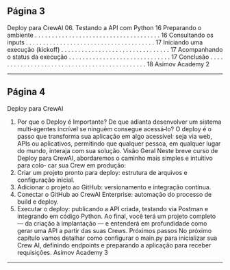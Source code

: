 ## Página 3

Deploy para CrewAI
06. Testando a API com Python
16
Preparando o ambiente
. . . . . . . . . . . . . . . . . . . . . . . . . . . . . . . . . . . . .
16
Consultando os inputs . . . . . . . . . . . . . . . . . . . . . . . . . . . . . . . . . . . . . .
17
Iniciando uma execução (kickoff) . . . . . . . . . . . . . . . . . . . . . . . . . . . . . . . .
17
Acompanhando o status da execução . . . . . . . . . . . . . . . . . . . . . . . . . . . . . .
17
Conclusão . . . . . . . . . . . . . . . . . . . . . . . . . . . . . . . . . . . . . . . . . . . . .
18
Asimov Academy
2


---
## Página 4

Deploy para CrewAI
01. Por que o Deploy é Importante?
De que adianta desenvolver um sistema multi‑agentes incrível se ninguém consegue acessá‑lo? O
deploy é o passo que transforma sua aplicação em algo acessível: seja via web, APIs ou aplicativos,
permitindo que qualquer pessoa, em qualquer lugar do mundo, interaja com sua solução.
Visão Geral
Neste breve curso de Deploy para CrewAI, abordaremos o caminho mais simples e intuitivo para colo‑
car sua Crew em produção:
1. Criar um projeto pronto para deploy: estrutura de arquivos e configuração inicial.
2. Adicionar o projeto ao GitHub: versionamento e integração contínua.
3. Conectar o GitHub ao CrewAI Enterprise: automação do processo de build e deploy.
4. Executar o deploy: publicando a API criada, testando via Postman e integrando em código
Python.
Ao final, você terá um projeto completo — da criação à implantação — e entenderá em profundidade
como gerar uma API a partir das suas Crews.
Próximos passos
No próximo capítulo vamos detalhar como configurar o main.py para inicializar sua Crew AI,
definindo endpoints e preparando a aplicação para receber requisições.
Asimov Academy
3


---